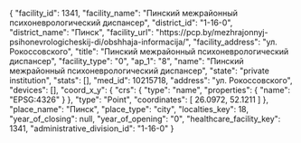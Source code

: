 {
    "facility_id": 1341,
    "facility_name": "Пинский межрайонный психоневрологический диспансер",
    "district_id": "1-16-0",
    "district_name": "Пинск",
    "facility_url": "https:\/\/pcp.by\/mezhrajonnyj-psihonevrologicheskij-di\/obshhaja-informacija\/",
    "facility_address": "ул. Рокоссовского",
    "title": "Пинский межрайонный психоневрологический диспансер",
    "facility_type": "0",
    "ap_1": "8",
    "name": "Пинский межрайонный психоневрологический диспансер",
    "state": "private institution",
    "stats": [],
    "med_id": 10215718,
    "address": "ул. Рокоссовского",
    "devices": [],
    "coord_x_y": {
        "crs": {
            "type": "name",
            "properties": {
                "name": "EPSG:4326"
            }
        },
        "type": "Point",
        "coordinates": [
            26.0972,
            52.1211
        ]
    },
    "place_name": "Пинск",
    "place_type": "city",
    "localties_key": 18,
    "year_of_closing": null,
    "year_of_opening": "0",
    "healthcare_facility_key": 1341,
    "administrative_division_id": "1-16-0"
}